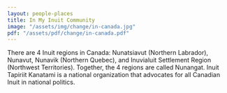 ```yaml
---
layout: people-places
title: In My Inuit Community
image: "/assets/img/change/in-canada.jpg"
pdf: "/assets/pdf/change/in-canada.pdf"
---
```

There are 4 Inuit regions in Canada: Nunatsiavut (Northern Labrador), Nunavut, Nunavik (Northern Quebec), and Inuvialuit Settlement Region (Northwest Territories). Together, the 4 regions are called Nunangat. Inuit Tapiriit Kanatami is a national organization that advocates for all Canadian Inuit in national politics.